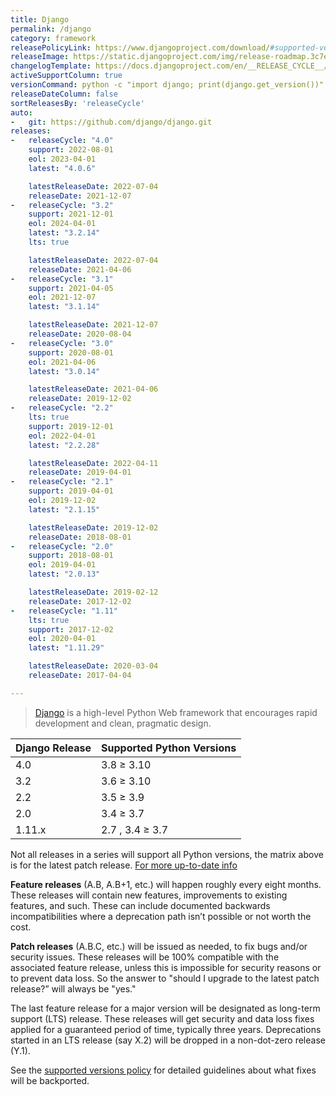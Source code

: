 ```yaml
---
title: Django
permalink: /django
category: framework
releasePolicyLink: https://www.djangoproject.com/download/#supported-versions
releaseImage: https://static.djangoproject.com/img/release-roadmap.3c7ece4f31b3.png
changelogTemplate: https://docs.djangoproject.com/en/__RELEASE_CYCLE__/releases/__LATEST__/
activeSupportColumn: true
versionCommand: python -c "import django; print(django.get_version())"
releaseDateColumn: false
sortReleasesBy: 'releaseCycle'
auto:
-   git: https://github.com/django/django.git
releases:
-   releaseCycle: "4.0"
    support: 2022-08-01
    eol: 2023-04-01
    latest: "4.0.6"

    latestReleaseDate: 2022-07-04
    releaseDate: 2021-12-07
-   releaseCycle: "3.2"
    support: 2021-12-01
    eol: 2024-04-01
    latest: "3.2.14"
    lts: true

    latestReleaseDate: 2022-07-04
    releaseDate: 2021-04-06
-   releaseCycle: "3.1"
    support: 2021-04-05
    eol: 2021-12-07
    latest: "3.1.14"

    latestReleaseDate: 2021-12-07
    releaseDate: 2020-08-04
-   releaseCycle: "3.0"
    support: 2020-08-01
    eol: 2021-04-06
    latest: "3.0.14"

    latestReleaseDate: 2021-04-06
    releaseDate: 2019-12-02
-   releaseCycle: "2.2"
    lts: true
    support: 2019-12-01
    eol: 2022-04-01
    latest: "2.2.28"

    latestReleaseDate: 2022-04-11
    releaseDate: 2019-04-01
-   releaseCycle: "2.1"
    support: 2019-04-01
    eol: 2019-12-02
    latest: "2.1.15"

    latestReleaseDate: 2019-12-02
    releaseDate: 2018-08-01
-   releaseCycle: "2.0"
    support: 2018-08-01
    eol: 2019-04-01
    latest: "2.0.13"

    latestReleaseDate: 2019-02-12
    releaseDate: 2017-12-02
-   releaseCycle: "1.11"
    lts: true
    support: 2017-12-02
    eol: 2020-04-01
    latest: "1.11.29"

    latestReleaseDate: 2020-03-04
    releaseDate: 2017-04-04

---
```


> [Django](https://www.djangoproject.com/) is a high-level Python Web framework that encourages rapid development and clean, pragmatic design.

Django Release|Supported Python Versions
--------------|-------------------------
4.0           |3.8 ≥ 3.10
3.2           |3.6 ≥ 3.10
2.2           |3.5 ≥ 3.9
2.0           |3.4 ≥ 3.7
1.11.x        |2.7 , 3.4 ≥ 3.7

Not all releases in a series will support all Python versions, the matrix above is for the latest patch release.
[For more up-to-date info](https://docs.djangoproject.com/en/4.0/faq/install/#what-python-version-can-i-use-with-django)

**Feature releases** (A.B, A.B+1, etc.) will happen roughly every eight months. These releases will contain new features, improvements to existing features, and such. These can include documented backwards incompatibilities where a deprecation path isn’t possible or not worth the cost.

**Patch releases** (A.B.C, etc.) will be issued as needed, to fix bugs and/or security issues. These releases will be 100% compatible with the associated feature release, unless this is impossible for security reasons or to prevent data loss. So the answer to "should I upgrade to the latest patch release?” will always be "yes."

The last feature release for a major version will be designated as long-term support (LTS) release. These releases will get security and data loss fixes applied for a guaranteed period of time, typically three years. Deprecations started in an LTS release (say X.2) will be dropped in a non-dot-zero release (Y.1).

See the [supported versions policy](https://docs.djangoproject.com/en/dev/internals/release-process/#supported-versions) for detailed guidelines about what fixes will be backported.

